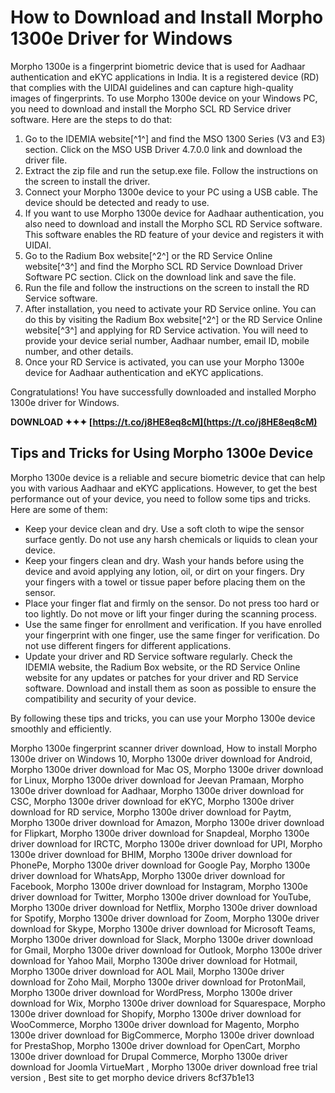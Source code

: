# How to Download and Install Morpho 1300e Driver for Windows
 
Morpho 1300e is a fingerprint biometric device that is used for Aadhaar authentication and eKYC applications in India. It is a registered device (RD) that complies with the UIDAI guidelines and can capture high-quality images of fingerprints. To use Morpho 1300e device on your Windows PC, you need to download and install the Morpho SCL RD Service driver software. Here are the steps to do that:
 
1. Go to the IDEMIA website[^1^] and find the MSO 1300 Series (V3 and E3) section. Click on the MSO USB Driver 4.7.0.0 link and download the driver file.
2. Extract the zip file and run the setup.exe file. Follow the instructions on the screen to install the driver.
3. Connect your Morpho 1300e device to your PC using a USB cable. The device should be detected and ready to use.
4. If you want to use Morpho 1300e device for Aadhaar authentication, you also need to download and install the Morpho SCL RD Service software. This software enables the RD feature of your device and registers it with UIDAI.
5. Go to the Radium Box website[^2^] or the RD Service Online website[^3^] and find the Morpho SCL RD Service Download Driver Software PC section. Click on the download link and save the file.
6. Run the file and follow the instructions on the screen to install the RD Service software.
7. After installation, you need to activate your RD Service online. You can do this by visiting the Radium Box website[^2^] or the RD Service Online website[^3^] and applying for RD Service activation. You will need to provide your device serial number, Aadhaar number, email ID, mobile number, and other details.
8. Once your RD Service is activated, you can use your Morpho 1300e device for Aadhaar authentication and eKYC applications.

Congratulations! You have successfully downloaded and installed Morpho 1300e driver for Windows.
 
**DOWNLOAD ✦✦✦ [https://t.co/j8HE8eq8cM](https://t.co/j8HE8eq8cM)**



## Tips and Tricks for Using Morpho 1300e Device
 
Morpho 1300e device is a reliable and secure biometric device that can help you with various Aadhaar and eKYC applications. However, to get the best performance out of your device, you need to follow some tips and tricks. Here are some of them:

- Keep your device clean and dry. Use a soft cloth to wipe the sensor surface gently. Do not use any harsh chemicals or liquids to clean your device.
- Keep your fingers clean and dry. Wash your hands before using the device and avoid applying any lotion, oil, or dirt on your fingers. Dry your fingers with a towel or tissue paper before placing them on the sensor.
- Place your finger flat and firmly on the sensor. Do not press too hard or too lightly. Do not move or lift your finger during the scanning process.
- Use the same finger for enrollment and verification. If you have enrolled your fingerprint with one finger, use the same finger for verification. Do not use different fingers for different applications.
- Update your driver and RD Service software regularly. Check the IDEMIA website, the Radium Box website, or the RD Service Online website for any updates or patches for your driver and RD Service software. Download and install them as soon as possible to ensure the compatibility and security of your device.

By following these tips and tricks, you can use your Morpho 1300e device smoothly and efficiently.
 
Morpho 1300e fingerprint scanner driver download,  How to install Morpho 1300e driver on Windows 10,  Morpho 1300e driver download for Android,  Morpho 1300e driver download for Mac OS,  Morpho 1300e driver download for Linux,  Morpho 1300e driver download for Jeevan Pramaan,  Morpho 1300e driver download for Aadhaar,  Morpho 1300e driver download for CSC,  Morpho 1300e driver download for eKYC,  Morpho 1300e driver download for RD service,  Morpho 1300e driver download for Paytm,  Morpho 1300e driver download for Amazon,  Morpho 1300e driver download for Flipkart,  Morpho 1300e driver download for Snapdeal,  Morpho 1300e driver download for IRCTC,  Morpho 1300e driver download for UPI,  Morpho 1300e driver download for BHIM,  Morpho 1300e driver download for PhonePe,  Morpho 1300e driver download for Google Pay,  Morpho 1300e driver download for WhatsApp,  Morpho 1300e driver download for Facebook,  Morpho 1300e driver download for Instagram,  Morpho 1300e driver download for Twitter,  Morpho 1300e driver download for YouTube,  Morpho 1300e driver download for Netflix,  Morpho 1300e driver download for Spotify,  Morpho 1300e driver download for Zoom,  Morpho 1300e driver download for Skype,  Morpho 1300e driver download for Microsoft Teams,  Morpho 1300e driver download for Slack,  Morpho 1300e driver download for Gmail,  Morpho 1300e driver download for Outlook,  Morpho 1300e driver download for Yahoo Mail,  Morpho 1300e driver download for Hotmail,  Morpho 1300e driver download for AOL Mail,  Morpho 1300e driver download for Zoho Mail,  Morpho 1300e driver download for ProtonMail,  Morpho 1300e driver download for WordPress,  Morpho 1300e driver download for Wix,  Morpho 1300e driver download for Squarespace,  Morpho 1300e driver download for Shopify,  Morpho 1300e driver download for WooCommerce,  Morpho 1300e driver download for Magento,  Morpho 1300e driver download for BigCommerce,  Morpho 1300e driver download for PrestaShop,  Morpho 1300e driver download for OpenCart,  Morpho 1300e driver download for Drupal Commerce,  Morpho 1300e driver download for Joomla VirtueMart ,  Morpho 1300e driver download free trial version ,  Best site to get morpho device drivers
 8cf37b1e13
 
